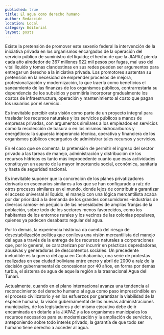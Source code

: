 ```yaml
---
published: true
title: El agua como derecho humano
author: Redacción
location: Local
category: Editorial
layout: posts
---
```


Existe la pretensión de promover este sexenio federal la intervención de la iniciativa privada en los organismos encargados de la operación del servicio público de suministro del líquido; el hecho de que la JIAPAZ pierda cada año alrededor de 367 millones 922 mil pesos por fugas, mal uso del vital líquido y tomas clandestinas en sus redes pueden ser argumentos para entregar un derecho a la iniciativa privada. Los promotores sustentan su pretensión en la necesidad de emprender procesos de mejora, profesionalización y modernización, lo que traería como beneficios el saneamiento de las finanzas de los organismos públicos, contrarrestaría su dependencia de los subsidios y permitiría incorporar gradualmente los costos de infraestructura, operación y mantenimiento al costo que pagan los usuarios por el servicio.

Es inevitable percibir esta visión como parte de un proyecto integral para trasladar los recursos naturales y los servicios públicos a manos de empresas privadas, con argumentos similares a los empleados en servicios como la recolección de basura o en los mismos hidrocarburos y energéticos: la supuesta inoperancia técnica, operativa y financiera de los organismos públicos encargados de administrar tales recursos y servicios.

En el caso que se comenta, la pretensión de permitir el ingreso del sector privado a las tareas de manejo, administración y distribución de los recursos hídricos es tanto más improcedente cuanto que esas actividades constituyen un asunto de la mayor importancia social, económica, sanitaria y hasta de seguridad nacional.

Es inevitable suponer que la concreción de los planes privatizadores derivaría en escenarios similares a los que se han configurado a raíz de otros procesos similares en el mundo, donde lejos de contribuir a garantizar el acceso universal al líquido, el manejo con una lógica mercantilista acaba por dar prioridad a la demanda de los grandes consumidores –industrias de diversos ramos– en perjuicio de las necesidades de amplias franjas de la población, sobre todo de los sectores menos favorecidos, como los habitantes de los entornos rurales y los vecinos de las colonias populares, quienes ya padecen desabasto regular del agua.

Por lo demás, la experiencia histórica da cuenta del riesgo de desestabilización política que conlleva una visión mercantilista del manejo del agua a través de la entrega de los recursos naturales a corporaciones que, por lo general, se caracterizan por incurrir en prácticas depredadoras, abusivas y generadoras de descontentos sociales. Un precedente ineludible es la guerra del agua en Cochabamba, una serie de protestas realizadas en esa ciudad boliviana entre enero y abril de 2000 a raíz de la decisión gubernamental de concesionar por 40 años, en forma por demás turbia, el sistema de agua de aquella región a la trasnacional Agua del Tunari. 

Actualmente, cuando en el plano internacional avanza una tendencia al reconocimiento del derecho humano al agua como paso imprescindible en el proceso civilizatorio y en los esfuerzos por garantizar la viabilidad de la especie humana, la visión gubernamental de las nuevas administraciones municipales, de los legisladores y del mismo ejecutivo debe de ir encaminada en dotarle a la JIAPAZ y a los organismos municipales los recursos necesarios para su modernización y la ampliación de servicios, anteponiendo sobre todo interés privado, la garantía de que todo ser humano tiene derecho a acceder al agua.  
